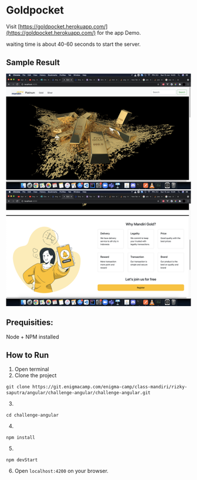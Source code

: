 # Goldpocket

Visit [https://goldpocket.herokuapp.com/](https://goldpocket.herokuapp.com/) for the app Demo.

waiting time is about 40-60 seconds to start the server.

## Sample Result

![screenshoot](./image/1.png)
![screenshoot](./image/2.png)

## Prequisities:

Node + NPM installed

## How to Run

1. Open terminal
2. Clone the project

```
git clone https://git.enigmacamp.com/enigma-camp/class-mandiri/rizky-saputra/angular/challenge-angular/challenge-angular.git
```

3.

```
cd challenge-angular
```

4.

```
npm install
```

5.

```
npm devStart
```

6. Open `localhost:4200` on your browser.
